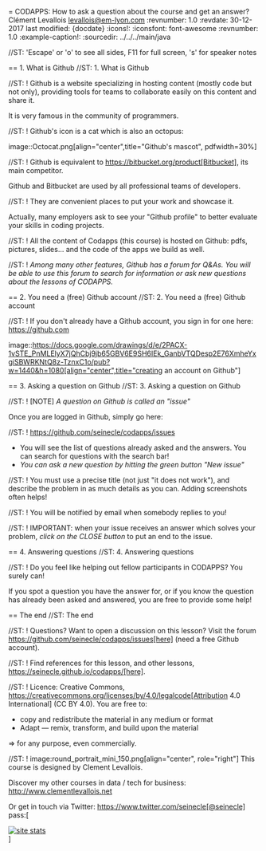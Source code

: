 = CODAPPS: How to ask a question about the course and get an answer?
Clément Levallois <levallois@em-lyon.com>
:revnumber: 1.0
:revdate: 30-12-2017
last modified: {docdate}
:icons!:
:iconsfont:   font-awesome
:revnumber: 1.0
:example-caption!:
:sourcedir: ../../../main/java



//ST: 'Escape' or 'o' to see all sides, F11 for full screen, 's' for speaker notes

== 1. What is Github
//ST: 1. What is Github

//ST: !
Github is a website specializing in hosting content (mostly code but not only), providing tools for teams to collaborate easily on this content and share it.

It is very famous in the community of programmers.

//ST: !
Github's icon is a cat which is also an octopus:

image::Octocat.png[align="center",title="Github's mascot", pdfwidth=30%]

//ST: !
Github is equivalent to https://bitbucket.org/product[Bitbucket], its main competitor.

Github and Bitbucket are used by all professional teams of developers.

//ST: !
They are convenient places to put your work and showcase it.

Actually, many employers ask to see your "Github profile" to better evaluate your skills in coding projects.

//ST: !
All the content of Codapps (this course) is hosted on Github: pdfs, pictures, slides... and the code of the apps we build as well.

//ST: !
*Among many other features, Github has a forum for Q&As.
You will be able to use this forum to search for information or ask new questions about the lessons of CODAPPS.*

== 2. You need a (free) Github account
//ST: 2. You need a (free) Github account

//ST: !
If you don't already have a Github account, you sign in for one here: https://github.com

image::https://docs.google.com/drawings/d/e/2PACX-1vSTE_PnMLElyX7jQhCbj9jb65GBV6E9SH6IEk_GanbVTQDesp2E76XmheYxgiSBWRKNtQ8z-TznxC1o/pub?w=1440&h=1080[align="center",title="creating an account on Github"]

== 3. Asking a question on Github
//ST: 3. Asking a question on Github

//ST: !
[NOTE]
*A question on Github is called an "issue"*

Once you are logged in Github, simply go here:

//ST: !
https://github.com/seinecle/codapps/issues

- You will see the list of questions already asked and the answers. You can search for questions with the search bar!
- *You can ask a new question by hitting the green button "New issue"*

//ST: !
You must use a precise title (not just "it does not work"), and describe the problem in as much details as you can. Adding screenshots often helps!

//ST: !
You will be notified by email when somebody replies to you!

//ST: !
IMPORTANT: when your issue receives an answer which solves your problem, *click on the CLOSE button* to put an end to the issue.

== 4. Answering questions
//ST: 4. Answering questions

//ST: !
Do you feel like helping out fellow participants in CODAPPS? You surely can!

If you spot a question you have the answer for, or if you know the question has already been asked and answered, you are free to provide some help!


== The end
//ST: The end

//ST: !
Questions? Want to open a discussion on this lesson? Visit the forum https://github.com/seinecle/codapps/issues[here] (need a free Github account).

//ST: !
Find references for this lesson, and other lessons, https://seinecle.github.io/codapps/[here].

//ST: !
Licence: Creative Commons, https://creativecommons.org/licenses/by/4.0/legalcode[Attribution 4.0 International] (CC BY 4.0).
You are free to:

- copy and redistribute the material in any medium or format
- Adapt — remix, transform, and build upon the material

=> for any purpose, even commercially.

//ST: !
image:round_portrait_mini_150.png[align="center", role="right"]
This course is designed by Clement Levallois.

Discover my other courses in data / tech for business: http://www.clementlevallois.net

Or get in touch via Twitter: https://www.twitter.com/seinecle[@seinecle]
pass:[    <!-- Start of StatCounter Code for Default Guide -->
    <script type="text/javascript">
        var sc_project = 11592657;
        var sc_invisible = 1;
        var sc_security = "5154b75d";
        var scJsHost = (("https:" == document.location.protocol) ?
            "https://secure." : "http://www.");
        document.write("<sc" + "ript type='text/javascript' src='" +
            scJsHost +
            "statcounter.com/counter/counter.js'></" + "script>");
    </script>
    <noscript><div class="statcounter"><a title="site stats"
    href="http://statcounter.com/" target="_blank"><img
    class="statcounter"
    src="//c.statcounter.com/11592657/0/5154b75d/1/" alt="site
    stats"></a></div></noscript>
    <!-- End of StatCounter Code for Default Guide -->]
